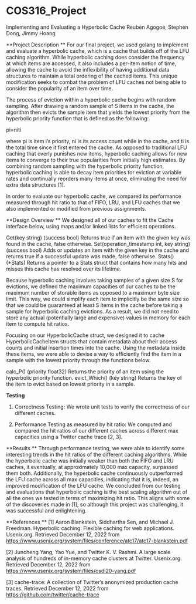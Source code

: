 # COS316_Project

Implementing and Evaluating a Hyperbolic Cache
Reuben Agogoe, Stephen Dong, Jimmy Hoang 

**Project Description
**
For our final project, we used golang to implement and evaluate a hyperbolic cache, which is a cache that builds off of the LFU caching algorithm. While hyperbolic caching does consider the frequency at which items are accessed, it also includes a per-item notion of time, allowing the cache to avoid the inflexibility of having additional data structures to maintain a total ordering of the cached items. This unique modification seeks to combat the problem of LFU caches not being able to consider the popularity of an item over time.

The process of eviction within a hyperbolic cache begins with random sampling. After drawing a random sample of S items in the cache, the algorithm then evicts the sample item that yields the lowest priority from the hyperbolic priority function that is defined as the following: 

pi=niti

where pi is item i’s priority, ni is its access count while in the cache, and ti is the total time since it first entered the cache. As opposed to traditional LFU caching that overly punishes new items, hyperbolic caching allows for new items to converge to their true popularities from initially high estimates. By combining random sampling with the hyperbolic priority function, hyperbolic caching is able to decay item priorities for eviction at variable rates and continually reorders many items at once, eliminating the need for extra data structures [1].

In order to evaluate our hyperbolic cache, we compared its performance measured through hit ratio to that of FIFO, LRU, and LFU caches that we also implemented or modified from previous assignments.

**Design Overview
**
We designed all of our caches to fit the Cache interface below, using maps and/or linked lists for efficient operations.

Get(key string)  (success bool) 
Returns true if an item with the given key was found in the cache, false otherwise.
Set(operation_timestamp int, key string) (success bool)
Adds or updates an item with the given key in the cache and returns true if a successful update was made, false otherwise.
Stats() (*Stats)
Returns a pointer to a Stats struct that contains how many hits and misses this cache has resolved over its lifetime.


Because hyperbolic caching involves taking samples of a given size S for evictions, we defined the maximum capacities of our caches to be the maximum number of storable items as opposed to a maximum byte size limit. This way, we could simplify each item to implicitly be the same size so that we could be guaranteed at least S items in the cache before taking a sample for hyperbolic caching evictions. As a result, we did not need to store any actual (potentially large and expensive) values in memory for each item to compute hit ratios.

Focusing on our HyperbolicCache struct, we designed it to cache HyperbolicCacheItem structs that contain metadata about their access counts and initial insertion times into the cache. Using the metadata inside these items, we were able to devise a way to efficiently find the item in a sample with the lowest priority through the functions below.

calc_P() (priority float32)
Returns the priority of an item using the hyperbolic priority function.
evict_Which() (key string)
Returns the key of the item to evict based on lowest priority in a sample.


**Testing**

1. Correctness Testing: We wrote unit tests to verify the correctness of our different caches.

2. Performance Testing as measured by hit ratio: We computed and compared the hit ratios of our different caches across different max capacities using a Twitter cache trace [2, 3].

**Results
**
Through performance testing, we were able to identify some interesting trends in the hit ratios of the different caching algorithms. While the hyperbolic cache was initially weaker than both the FIFO and LRU caches, it eventually, at approximately 10,000 max capacity, surpassed them both. Additionally, the hyperbolic cache continuously outperformed the LFU cache across all max capacities, indicating that it is, indeed, an improved modification of the LFU cache. We concluded from our testing and evaluations that hyperbolic caching is the best scaling algorithm out of all the ones we tested in terms of maximizing hit ratio. This aligns with some of the discoveries made in [1], so although this project was challenging, it was successful and enlightening.


**References 
**
[1] Aaron Blankstein, Siddhartha Sen, and Michael J. Freedman. Hyperbolic caching: Flexible caching for web applications. Usenix.org. Retrieved December 12, 2022 from https://www.usenix.org/system/files/conference/atc17/atc17-blankstein.pdf

[2] Juncheng Yang, Yao Yue, and Twitter K. V. Rashmi. A large scale analysis of hundreds of in-memory cache clusters at Twitter. Usenix.org. Retrieved December 12, 2022 from https://www.usenix.org/system/files/osdi20-yang.pdf

[3] cache-trace: A collection of Twitter’s anonymized production cache traces. Retrieved December 12, 2022 from https://github.com/twitter/cache-trace

